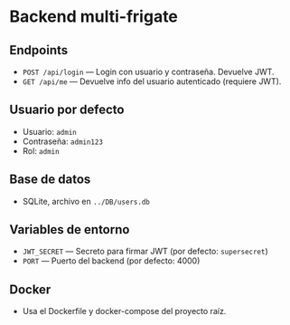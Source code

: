 # Backend multi-frigate

## Endpoints

- `POST /api/login` — Login con usuario y contraseña. Devuelve JWT.
- `GET /api/me` — Devuelve info del usuario autenticado (requiere JWT).

## Usuario por defecto
- Usuario: `admin`
- Contraseña: `admin123`
- Rol: `admin`

## Base de datos
- SQLite, archivo en `../DB/users.db`

## Variables de entorno
- `JWT_SECRET` — Secreto para firmar JWT (por defecto: `supersecret`)
- `PORT` — Puerto del backend (por defecto: 4000)

## Docker
- Usa el Dockerfile y docker-compose del proyecto raíz.

